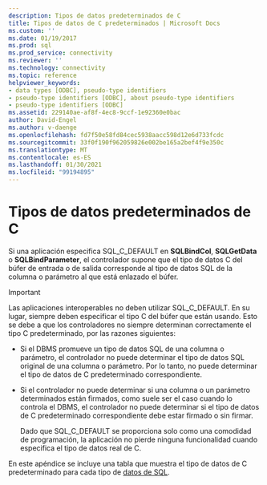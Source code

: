 ```yaml
---
description: Tipos de datos predeterminados de C
title: Tipos de datos de C predeterminados | Microsoft Docs
ms.custom: ''
ms.date: 01/19/2017
ms.prod: sql
ms.prod_service: connectivity
ms.reviewer: ''
ms.technology: connectivity
ms.topic: reference
helpviewer_keywords:
- data types [ODBC], pseudo-type identifiers
- pseudo-type identifiers [ODBC], about pseudo-type identifiers
- pseudo-type identifiers [ODBC]
ms.assetid: 229140ae-af8f-4ec8-9ccf-1e92360e0bac
author: David-Engel
ms.author: v-daenge
ms.openlocfilehash: fd7f50e58fd84cec5938aacc598d12e6d733fcdc
ms.sourcegitcommit: 33f0f190f962059826e002be165a2bef4f9e350c
ms.translationtype: MT
ms.contentlocale: es-ES
ms.lasthandoff: 01/30/2021
ms.locfileid: "99194895"
---
```

# <a name="default-c-data-types"></a>Tipos de datos predeterminados de C
Si una aplicación especifica SQL_C_DEFAULT en **SQLBindCol**, **SQLGetData** o **SQLBindParameter**, el controlador supone que el tipo de datos C del búfer de entrada o de salida corresponde al tipo de datos SQL de la columna o parámetro al que está enlazado el búfer.  
  
> [!IMPORTANT]  
>  Las aplicaciones interoperables no deben utilizar SQL_C_DEFAULT. En su lugar, siempre deben especificar el tipo C del búfer que están usando. Esto se debe a que los controladores no siempre determinan correctamente el tipo C predeterminado, por las razones siguientes:  
  
-   Si el DBMS promueve un tipo de datos SQL de una columna o parámetro, el controlador no puede determinar el tipo de datos SQL original de una columna o parámetro. Por lo tanto, no puede determinar el tipo de datos de C predeterminado correspondiente.  
  
-   Si el controlador no puede determinar si una columna o un parámetro determinados están firmados, como suele ser el caso cuando lo controla el DBMS, el controlador no puede determinar si el tipo de datos de C predeterminado correspondiente debe estar firmado o sin firmar.  
  
     Dado que SQL_C_DEFAULT se proporciona solo como una comodidad de programación, la aplicación no pierde ninguna funcionalidad cuando especifica el tipo de datos real de C.  
  
 En este apéndice se incluye una tabla que muestra el tipo de datos de C predeterminado para cada tipo de [datos de SQL](../../../odbc/reference/appendixes/converting-data-from-sql-to-c-data-types.md).
